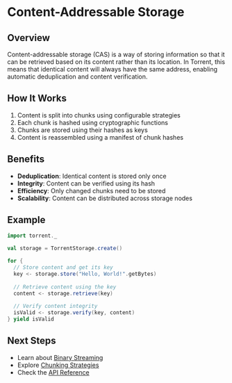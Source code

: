 # Content-Addressable Storage

## Overview

Content-addressable storage (CAS) is a way of storing information so that it can be retrieved based on its content rather than its location. In Torrent, this means that identical content will always have the same address, enabling automatic deduplication and content verification.

## How It Works

1. Content is split into chunks using configurable strategies
2. Each chunk is hashed using cryptographic functions
3. Chunks are stored using their hashes as keys
4. Content is reassembled using a manifest of chunk hashes

## Benefits

- **Deduplication**: Identical content is stored only once
- **Integrity**: Content can be verified using its hash
- **Efficiency**: Only changed chunks need to be stored
- **Scalability**: Content can be distributed across storage nodes

## Example

```scala
import torrent._

val storage = TorrentStorage.create()

for {
  // Store content and get its key
  key <- storage.store("Hello, World!".getBytes)
  
  // Retrieve content using the key
  content <- storage.retrieve(key)
  
  // Verify content integrity
  isValid <- storage.verify(key, content)
} yield isValid
```

## Next Steps

- Learn about [Binary Streaming](../core-concepts/binary-streaming.md)
- Explore [Chunking Strategies](../core-concepts/chunking-strategies.md)
- Check the [API Reference](../api-reference/binary-store.md) 